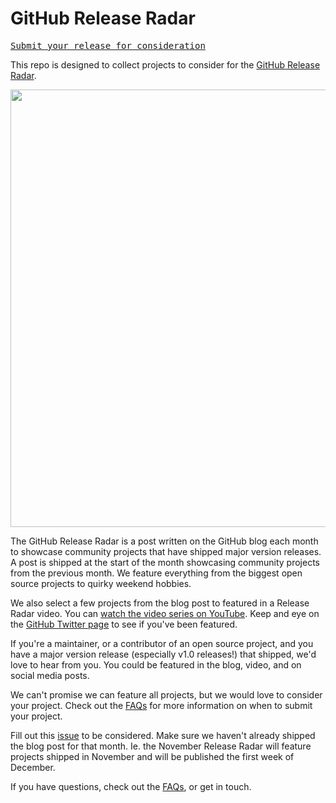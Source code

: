 # GitHub Release Radar

[<kbd>Submit your release for consideration</kbd>](https://github.com/mishmanners/github-release-radar/issues/new?assignees=MishManners&labels=&template=release-radar-request.yml&title=%5BRelease+Radar+Request%5D+%3Ctitle%3E)

This repo is designed to collect projects to consider for the [GitHub Release Radar](https://github.blog/?s=release+radar).

<img width="700" src="https://user-images.githubusercontent.com/36594527/141879290-ffbc7a47-6843-4122-990b-684c4b885dbf.png"></a>

The GitHub Release Radar is a post written on the GitHub blog each month to showcase community projects that have shipped major version releases. A post is shipped at the start of the month showcasing community projects from the previous month. We feature everything from the biggest open source projects to quirky weekend hobbies.

We also select a few projects from the blog post to featured in a Release Radar video. You can [watch the video series on YouTube](https://www.youtube.com/watch?v=7d50L0kJncw&ab_channel=GitHub). Keep and eye on the [GitHub Twitter page]() to see if you've been featured.

If you're a maintainer, or a contributor of an open source project, and you have a major version release (especially v1.0 releases!) that shipped, we'd love to hear from you. You could be featured in the blog, video, and on social media posts.

We can't promise we can feature all projects, but we would love to consider your project. Check out the [FAQs](https://github.com/mishmanners/github-release-radar/blob/main/faq.md) for more information on when to submit your project.

Fill out this [issue](https://github.com/mishmanners/github-release-radar/issues/new?assignees=MishManners&labels=&template=release-radar-request.yml&title=%5BRelease+Radar+Request%5D+%3Ctitle%3E) to be considered. Make sure we haven't already shipped the blog post for that month. Ie. the November Release Radar will feature projects shipped in November and will be published the first week of December.

If you have questions, check out the [FAQs](https://github.com/mishmanners/github-release-radar/blob/main/faq.md), or get in touch.
